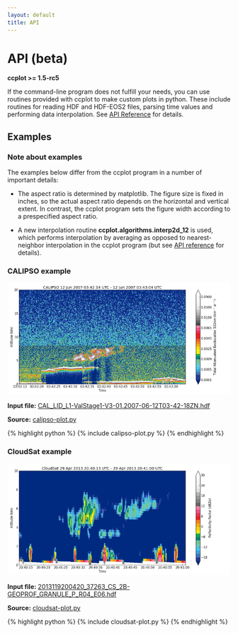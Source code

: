 ```yaml
---
layout: default
title: API
---
```

API (beta)
==========

**ccplot >= 1.5-rc5**

If the command-line program does not fulfill your needs,
you can use routines
provided with ccplot to make custom plots in python. These include routines
for reading HDF and HDF-EOS2 files, parsing time values and performing
data interpolation. See [API Reference](reference/) for details.

Examples
--------

### Note about examples

The examples below differ from the ccplot program in a number of important
details:

* The aspect ratio is determined by matplotlib. The figure size is fixed
in inches, so the actual aspect ratio depends on the horizontal and
vertical extent. In contrast, the ccplot program sets the figure width
according to a prespecified aspect ratio.

* A new interpolation routine **ccplot.algorithms.interp2d_12** is used,
which performs interpolation by averaging
as opposed to nearest-neighbor interpolation in the ccplot program
(but see [API reference](reference/) for details).

### CALIPSO example

[![CALIPSO example](calipso-plot-small.png)](calipso-plot.png)

**Input file:**
[CAL_LID_L1-ValStage1-V3-01.2007-06-12T03-42-18ZN.hdf](https://sourceforge.net/projects/ccplot/files/products/CAL_LID_L1-ValStage1-V3-01.2007-06-12T03-42-18ZN.hdf)

**Source:** [calipso-plot.py](https://raw.github.com/peterkuma/ccplot/gh-pages/_includes/calipso-plot.py)

{% highlight python %}
{% include calipso-plot.py %}
{% endhighlight %}

### CloudSat example

[![CloudSat example](cloudsat-plot-small.png)](cloudsat-plot.png)

**Input file:**
[2013119200420_37263_CS_2B-GEOPROF_GRANULE_P_R04_E06.hdf](https://sourceforge.net/projects/ccplot/files/products/2013119200420_37263_CS_2B-GEOPROF_GRANULE_P_R04_E06.hdf)

**Source:** [cloudsat-plot.py](https://raw.github.com/peterkuma/ccplot/gh-pages/_includes/cloudsat-plot.py)

{% highlight python %}
{% include cloudsat-plot.py %}
{% endhighlight %}
